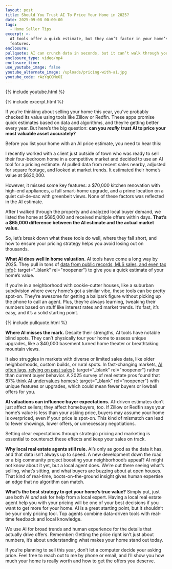 ```yaml
---
layout: post
title: Should You Trust AI To Price Your Home in 2025?
date: 2025-09-08 00:00:00
tags:
  - Home Seller Tips
excerpt: >-
  AI tools offer a quick estimate, but they can’t factor in your home’s unique
  features.
enclosure:
pullquote: AI can crunch data in seconds, but it can’t walk through your house.
enclosure_type: video/mp4
enclosure_time:
use_youtube_image: false
youtube_alternate_image: /uploads/pricing-with-ai.jpg
youtube_code: rAzYqCOMeOI
---
```

{% include youtube.html %}

{% include excerpt.html %}

If you’re thinking about selling your home this year, you’ve probably checked its value using tools like Zillow or Redfin. These apps promise quick estimates based on data and algorithms, and they’re getting better every year. But here’s the big question: **can you** ***really*** **trust AI to price your most valuable asset accurately?**

Before you list your home with an AI price estimate, you need to hear this:

I recently worked with a client just outside of town who was ready to sell their four-bedroom home in a competitive market and decided to use an AI tool for a pricing estimate. AI pulled data from recent sales nearby, adjusted for square footage, and looked at market trends. It estimated their home’s value at $620,000.

However, it missed some key features: a $70,000 kitchen renovation with high-end appliances, a full smart-home upgrade, and a prime location on a quiet cul-de-sac with greenbelt views. None of these factors was reflected in the AI estimate.

After I walked through the property and analyzed local buyer demand, we listed the home at $685,000 and received multiple offers within days. **That’s a $65,000 difference between the AI estimate and the actual market value.**

So, let’s break down what these tools do well, where they fall short, and how to ensure your pricing strategy helps you avoid losing out on thousands.

**What AI does well in home valuation.** AI tools have come a long way by 2025. They pull in tons of [data from public records, MLS sales, and even tax info](https://www.riskwire.com/how-ai-is-transforming-property-valuation/){: target="_blank" rel="noopener"} to give you a quick estimate of your home’s value.

If you’re in a neighborhood with cookie-cutter houses, like a suburban subdivision where every home’s got a similar vibe, these tools can be pretty spot-on. They’re awesome for getting a ballpark figure without picking up the phone to call an agent. Plus, they’re always learning, tweaking their numbers based on stuff like interest rates and market trends. It’s fast, it’s easy, and it’s a solid starting point.

{% include pullquote.html %}

**Where AI misses the mark.** Despite their strengths, AI tools have notable blind spots. They can’t physically tour your home to assess unique upgrades, like a $40,000 basement turned home theater or breathtaking mountain views.

It also struggles in markets with diverse or limited sales data, like older neighborhoods, custom builds, or rural spots. In fast-changing markets, [AI often lags, relying on past sales](https://www.housematch.com/blog/2024/2/9/zestimate-vs-cma-why-the-cma-wins-every-time){: target="_blank" rel="noopener"} rather than current buyer behavior. A 2025 survey of real estate pros found that [87% think AI undervalues homes](https://bridgingandcommercial.co.uk/article/21466/90-of-estate-agents-believe-avms-undervalue-properties-says-alto){: target="_blank" rel="noopener"} with unique features or upgrades, which could mean fewer buyers or lowball offers for you.

**AI valuations can influence buyer expectations.** AI-driven estimates don’t just affect sellers; they affect homebuyers, too. If Zillow or Redfin says your home’s value is less than your asking price, buyers may assume your home is overpriced, even if your price is spot-on. This kind of mismatch can lead to fewer showings, lower offers, or unnecessary negotiations.

Setting clear expectations through strategic pricing and marketing is essential to counteract these effects and keep your sales on track.

**Why local real estate agents still rule.** AI’s only as good as the data it has, and that data isn’t always up to speed. A new development down the road or a big community project boosting your neighborhood’s appeal? AI might not know about it yet, but a local agent does. We’re out there seeing what’s selling, what’s sitting, and what buyers are buzzing about at open houses. That kind of real-time, boots-on-the-ground insight gives human expertise an edge that no algorithm can match.

**What’s the best strategy to get your home’s true value?** Simply put, just use both AI *and* ask for help from a local expert. Having a local real estate agent help you with your pricing will be one of your best decisions if you want to get more for your home. AI is a great starting point, but it shouldn’t be your only pricing tool. Top agents combine data-driven tools with real-time feedback and local knowledge.

We use AI for broad trends and human experience for the details that actually drive offers. Remember: Getting the price right isn’t just about numbers, it’s about understanding what makes your home stand out today.

If you’re planning to sell this year, don’t let a computer decide your asking price. Feel free to reach out to me by phone or email, and I’ll show you how much your home is really worth and how to get the offers you deserve.